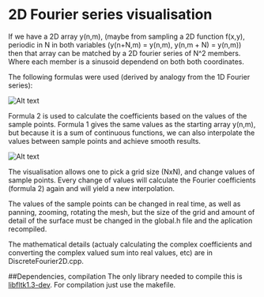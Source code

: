 # 2D Fourier series visualisation

If we have a 2D array y(n,m), (maybe from sampling a 2D function f(x,y), periodic in N in both variables (y(n+N,m) = y(n,m), y(n,m + N) = y(n,m)) then that array can be matched by a 2D fourier series of N^2 members. Where each member is a sinusoid dependend on both both coordinates.

The following formulas were used (derived by analogy from the 1D Fourier series):

![Alt text](/../screenshots/img/formula.png?raw=true "Optional Title")

Formula 2 is used to calculate the coefficients based on the values of the sample points. Formula 1 gives the same values as the starting array y(n,m), but because it is a sum of continuous functions, we can also interpolate the values between sample points and achieve smooth results.

![Alt text](/../screenshots/img/screen.jpg?raw=true "Optional Title")

The visualisation allows one to pick a grid size (NxN), and change values of sample points. Every change of values will calculate the Fourier coefficients (formula 2) again and will yield a new interpolation.

The values of the sample points can be changed in real time, as well as panning, zooming, rotating the mesh, but the size of the grid and amount of detail of the surface must be changed in the global.h file and the aplication recompiled.

The mathematical details (actualy calculating the complex coefficients and converting the complex valued sum into real values, etc) are in DiscreteFourier2D.cpp.

##Dependencies, compilation
The only library needed to compile this is [libfltk1.3-dev](http://www.fltk.org/index.php). For compilation just use the makefile.



